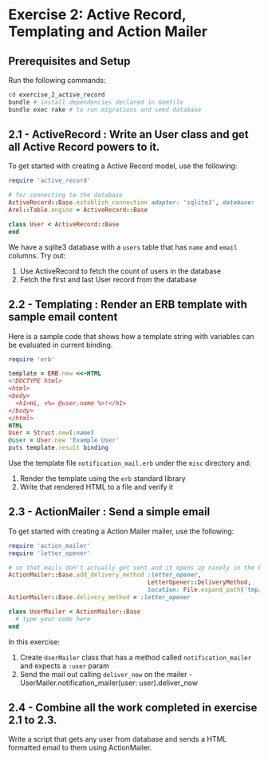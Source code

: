 # Exercise 2: Active Record, Templating and Action Mailer

## Prerequisites and Setup

Run the following commands:

```bash
cd exercise_2_active_record
bundle # install dependencies declared in Gemfile
bundle exec rake # to run migrations and seed database
```

## 2.1 - ActiveRecord : Write an User class and get all Active Record powers to it.

To get started with creating a Active Record model, use the following:

```ruby
require 'active_record'

# for connecting to the database
ActiveRecord::Base.establish_connection adapter: 'sqlite3', database: 'exercise_2_active_record.sqlite3'
Arel::Table.engine = ActiveRecord::Base

class User < ActiveRecord::Base
end
```

We have a sqlite3 database with a `users` table that has `name` and `email` columns. Try out:

1. Use ActiveRecord to fetch the count of users in the database
2. Fetch the first and last User record from the database

## 2.2 - Templating : Render an ERB template with sample email content

Here is a sample code that shows how a template string with variables can be evaluated in current binding.

```ruby
require 'erb'

template = ERB.new <<~HTML
<!DOCTYPE html>
<html>
<body>
  <h1>Hi, <%= @user.name %>!</h1>
</body>
</html>
HTML
User = Struct.new(:name)
@user = User.new 'Example User'
puts template.result binding
```

Use the template file `notification_mail.erb` under the `misc` directory and:

1. Render the template using the `erb` standard library
2. Write that rendered HTML to a file and verify it

## 2.3 - ActionMailer : Send a simple email

To get started with creating a Action Mailer mailer, use the following:

```ruby
require 'action_mailer'
require 'letter_opener'

# so that mails don't actually get sent and it opens up nicely in the browser
ActionMailer::Base.add_delivery_method :letter_opener,
                                       LetterOpener::DeliveryMethod,
                                       location: File.expand_path('tmp/letter_opener', __dir__)
ActionMailer::Base.delivery_method = :letter_opener

class UserMailer < ActionMailer::Base
  # type your code here
end
```

In this exercise:
1. Create `UserMailer` class that has a method called `notification_mailer` and expects a `:user` param
2. Send the mail out calling `deliver_now` on the mailer - UserMailer.notification_mailer(user: user).deliver_now

## 2.4 - Combine all the work completed in exercise 2.1 to 2.3.

Write a script that gets any user from database and sends a HTML formatted email to them using ActionMailer.